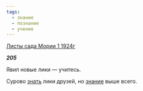 ```yaml
---
tags:
  - знание
  - познание
  - учение
---
```

[Листы сада Мории 1 1924г](https://127.0.0.1:4002/agni/1924)

___205___

Явил новые лики — учитесь.   

Сурово [знать](../../../tags/#познание) лики друзей, но [знание](../../../tags/#знание) выше всего.   

